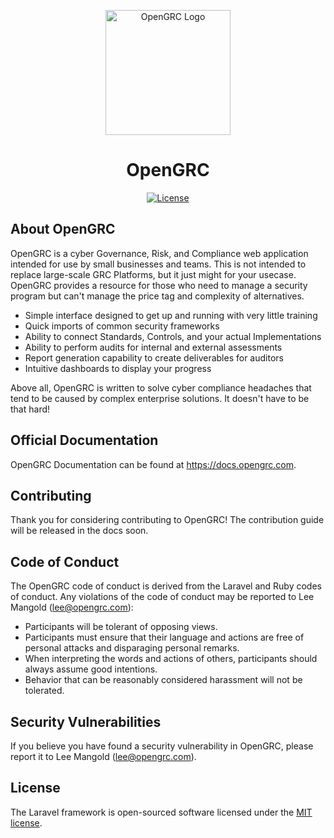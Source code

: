 <p align="center"><a href="https://laravel.com" target="_blank"><img src="https://github.com/LeeMangold/charlie/blob/ac817f3e3a812116eb2454bd64295ec3309aa3e5/public/img/logo.png?raw=true" width="200" alt="OpenGRC Logo"></a></p>

<center>
<h1>OpenGRC</h1>
</center>

<p align="center">
<a href="https://packagist.org/packages/laravel/framework"><img src="https://img.shields.io/packagist/l/laravel/framework" alt="License"></a>
</p>

## About OpenGRC

OpenGRC is a cyber Governance, Risk, and Compliance web application intended for use by small businesses and teams. This is not intended to replace large-scale GRC Platforms, but it just might for your usecase. OpenGRC provides a resource for those who need to manage a security program but can't manage the price tag and complexity of alternatives.

- Simple interface designed to get up and running with very little training
- Quick imports of common security frameworks
- Ability to connect Standards, Controls, and your actual Implementations
- Ability to perform audits for internal and external assessments
- Report generation capability to create deliverables for auditors
- Intuitive dashboards to display your progress

Above all, OpenGRC is written to solve cyber compliance headaches that tend to be caused by complex enterprise solutions. It doesn't have to be that hard!


## Official Documentation

OpenGRC Documentation can be found at https://docs.opengrc.com.

## Contributing

Thank you for considering contributing to OpenGRC! The contribution guide will be released in the docs soon.

## Code of Conduct
The OpenGRC code of conduct is derived from the Laravel and Ruby codes of conduct. Any violations of the code of conduct may be reported to Lee Mangold (lee@opengrc.com):

- Participants will be tolerant of opposing views.
- Participants must ensure that their language and actions are free of personal attacks and disparaging personal remarks.
- When interpreting the words and actions of others, participants should always assume good intentions.
- Behavior that can be reasonably considered harassment will not be tolerated.

## Security Vulnerabilities

If you believe you have found a security vulnerability in OpenGRC, please report it to Lee Mangold (lee@opengrc.com).

## License

The Laravel framework is open-sourced software licensed under the [MIT license](https://opensource.org/licenses/MIT).

